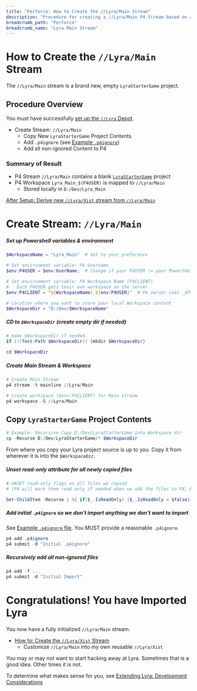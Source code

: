 ```yaml
---
title: "Perforce: How to Create the //Lyra/Main Stream"
description: "Procedure for creating a //Lyra/Main P4 Stream based on a LyraStarterGame project"
breadcrumb_path: "Perforce"
breadcrumb_name: "Lyra Main Stream"
---
```


# How to Create the `//Lyra/Main` Stream

The `//Lyra/Main` stream is a brand new, empty `LyraStarterGame` project.


## Procedure Overview

You must have successfully [set up the `//Lyra` Depot](./How-to-Create-Lyra-Depot).

- Create Stream: `//Lyra/Main`
  - Copy New `LyraStarterGame` Project Contents
  - Add `.p4ignore` (see [Example `.p4ignore`](/Perforce/p4ignore))
  - Add all non-ignored Content to P4

### Summary of Result

- P4 Stream `//Lyra/Main` contains a blank [`LyraStarterGame`](/UE5/LyraStarterGame/) project
- P4 Workspace `Lyra_Main_$(P4USER)` is mapped to `//Lyra/Main`
  - Stored locally in `D:/Dev/Lyra_Main`

[After Setup: Derive new `//Lyra/Xist` stream from `//Lyra/Main`](./How-to-Create-Lyra-Xist-Stream)


# Create Stream: `//Lyra/Main`

##### Set up Powershell variables & environment

```powershell
$WorkspaceName = "Lyra_Main"  # Set to your preference

# Set environment variable: P4 Username
$env:P4USER = $env:UserName;  # Change if your P4USER != your PowerShell UserName

# Set environment variable: P4 Workspace Name (P4CLIENT)
#   Each P4USER gets their own workspace on the server
$env:P4CLIENT = "${WorkspaceName}_${env:P4USER}"  # P4 server uses _$P4USER suffix

# Location where you want to store your local Workspace content
$WorkspaceDir = "D:/Dev/$WorkspaceName"
```

##### CD to `$WorkspaceDir` (create empty dir if needed)

```powershell
# make $WorkspaceDir if needed
if (!(Test-Path $WorkspaceDir)) {mkdir $WorkspaceDir}

cd $WorkspaceDir
```

##### Create Main Stream & Workspace

```powershell
# Create Main Stream
p4 stream -t mainline //Lyra/Main

# create workspace ($env:P4CLIENT) for Main stream
p4 workspace -S //Lyra/Main
```

## Copy `LyraStarterGame` Project Contents

```powershell
# Example: Recursive Copy D:/Dev/LyraStarterGame into Workspace dir
cp -Recurse D:/Dev/LyraStarterGame/* $WorkspaceDir
```

From where you copy your Lyra project source is up to you.
Copy it from wherever it is into the `$WorkspaceDir`.

##### Unset read-only attribute for all newly copied files

```powershell
# UNSET read-only flags on all files we copied
# (P4 will mark them read only if needed when we add the files to P4, based on your typemap)

Get-ChildItem -Recurse | %{ if($_.IsReadOnly) {$_.IsReadOnly = $false} }
```

##### Add initial `.p4ignore` so we don't import anything we don't want to import

See [Example `.p4ignore` file](/Perforce/p4ignore).
You MUST provide a reasonable `.p4ignore`.

```powershell
p4 add .p4ignore
p4 submit -d "Initial .p4ignore"
```

##### Recursively add all non-ignored files
```powershell
p4 add -f ...
p4 submit -d "Initial Import"
```


# Congratulations! You have Imported Lyra

You now have a fully initialized `//Lyra/Main` stream.

- [How to: Create the `//Lyra/Xist` Stream](./How-to-Create-Lyra-Xist-Stream)
  - Customize `//Lyra/Main` into my own reusable `//Lyra/Xist`

You may or may not want to start hacking away at Lyra.
Sometimes that is a good idea.
Other times it is not.

To determine what makes sense for you, see
[Extending Lyra: Development Considerations](/UE5/LyraStarterGame/Development-Considerations)
